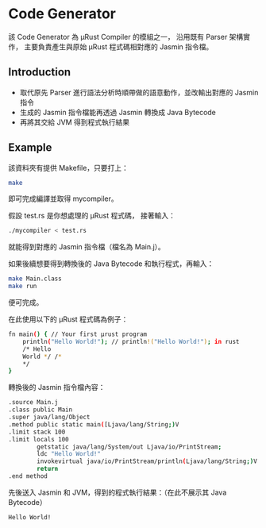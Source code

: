 # Code Generator
該 Code Generator 為 μRust Compiler 的模組之一，
沿用既有 Parser 架構實作，
主要負責產生與原始 μRust 程式碼相對應的 Jasmin 指令檔。  
## Introduction
- 取代原先 Parser 進行語法分析時順帶做的語意動作，並改輸出對應的 Jasmin 指令
- 生成的 Jasmin 指令檔能再透過 Jasmin 轉換成 Java Bytecode
- 再將其交給 JVM 得到程式執行結果
## Example
該資料夾有提供 Makefile，只要打上：
```sh
make
```
即可完成編譯並取得 mycompiler。

假設 test.rs 是你想處理的 μRust 程式碼， 接著輸入：
```sh
./mycompiler < test.rs
```
就能得到對應的 Jasmin 指令檔（檔名為 Main.j）。

如果後續想要得到轉換後的 Java Bytecode 和執行程式，再輸入：
```sh
make Main.class
make run
```
便可完成。

在此使用以下的 μRust 程式碼為例子：
```sh
fn main() { // Your first μrust program
    println("Hello World!"); // println!("Hello World!"); in rust
    /* Hello 
    World */ /*
    */
}
```
轉換後的 Jasmin 指令檔內容：
```sh
.source Main.j
.class public Main
.super java/lang/Object
.method public static main([Ljava/lang/String;)V
.limit stack 100
.limit locals 100
        getstatic java/lang/System/out Ljava/io/PrintStream;
        ldc "Hello World!"
        invokevirtual java/io/PrintStream/println(Ljava/lang/String;)V
        return
.end method
```
先後送入 Jasmin 和 JVM，得到的程式執行結果：（在此不展示其 Java Bytecode）
```sh
Hello World!
```
